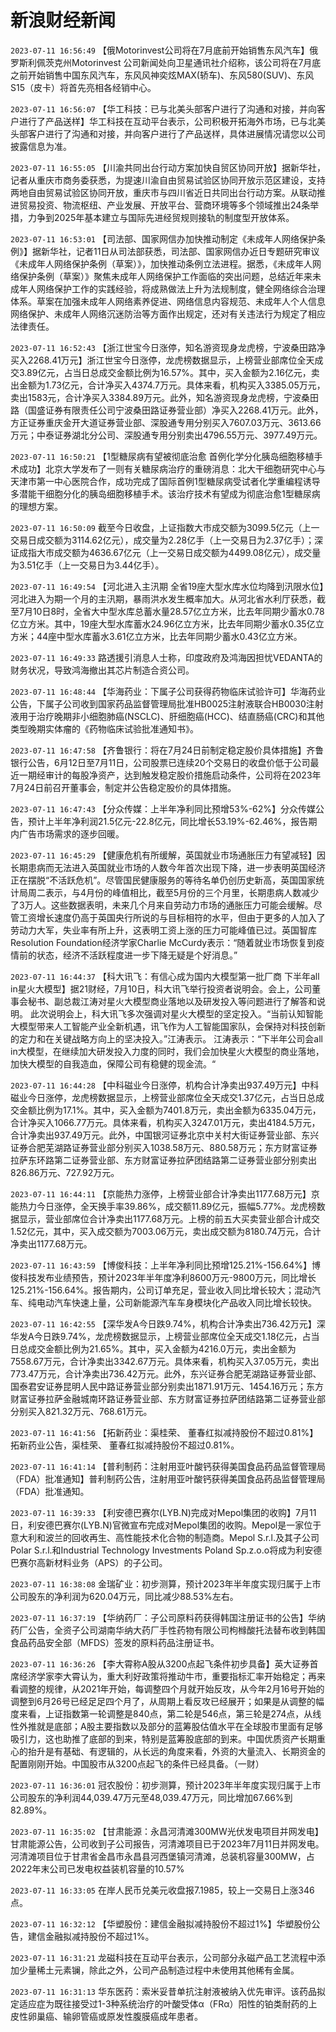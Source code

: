 # 新浪财经新闻
`2023-07-11 16:56:49` 【俄Motorinvest公司将在7月底前开始销售东风汽车】俄罗斯利佩茨克州Motorinvest 公司新闻处向卫星通讯社介绍称，该公司将在7月底之前开始销售中国东风汽车，东风风神奕炫MAX(轿车)、东风580(SUV)、东风S15（皮卡）将首先亮相各经销中心。

`2023-07-11 16:56:07` 【华工科技：已与北美头部客户进行了沟通和对接，并向客户进行了产品送样】华工科技在互动平台表示，公司积极开拓海外市场，已与北美头部客户进行了沟通和对接，并向客户进行了产品送样，具体进展情况请您以公司披露信息为准。

`2023-07-11 16:55:05` 【川渝共同出台行动方案加快自贸区协同开放】据新华社，记者从重庆市商务委获悉，为提速川渝自由贸易试验区协同开放示范区建设，支持两地自由贸易试验区协同开放，重庆市与四川省近日共同出台行动方案。从联动推进贸易投资、物流枢纽、产业发展、开放平台、营商环境等多个领域推出24条举措，力争到2025年基本建立与国际先进经贸规则接轨的制度型开放体系。

`2023-07-11 16:53:01` 【司法部、国家网信办加快推动制定《未成年人网络保护条例》】据新华社，记者11日从司法部获悉，司法部、国家网信办近日专题研究审议《未成年人网络保护条例（草案）》，加快推动条例立法进程。据悉，《未成年人网络保护条例（草案）》聚焦未成年人网络保护工作面临的突出问题，总结近年来未成年人网络保护工作的实践经验，将成熟做法上升为法规制度，健全网络综合治理体系。草案在加强未成年人网络素养促进、网络信息内容规范、未成年人个人信息网络保护、未成年人网络沉迷防治等方面作出规定，还对有关违法行为规定了相应法律责任。

`2023-07-11 16:52:43` 【浙江世宝今日涨停，知名游资现身龙虎榜，宁波桑田路净买入2268.41万元】浙江世宝今日涨停，龙虎榜数据显示，上榜营业部席位全天成交3.89亿元，占当日总成交金额比例为16.57%。其中，买入金额为2.16亿元，卖出金额为1.73亿元，合计净买入4374.7万元。具体来看，机构买入3385.05万元，卖出1583元，合计净买入3384.89万元。此外，知名游资现身龙虎榜，宁波桑田路（国盛证券有限责任公司宁波桑田路证券营业部）净买入2268.41万元。此外，方正证券重庆金开大道证券营业部、深股通专用分别买入7607.03万元、3613.66万元；中泰证券湖北分公司、深股通专用分别卖出4796.55万元、3977.49万元。

`2023-07-11 16:50:21` 【1型糖尿病有望被彻底治愈 首例化学分化胰岛细胞移植手术成功】北京大学发布了一则有关糖尿病治疗的重磅消息：北大干细胞研究中心与天津市第一中心医院合作，成功完成了国际首例1型糖尿病受试者化学重编程诱导多潜能干细胞分化的胰岛细胞移植手术。该治疗技术有望成为彻底治愈1型糖尿病的理想方案。

`2023-07-11 16:50:09` 截至今日收盘，上证指数大市成交额为3099.5亿元（上一交易日成交额为3114.62亿元），成交量为2.28亿手（上一交易日为2.37亿手）；深证成指大市成交额为4636.67亿元（上一交易日成交额为4499.08亿元），成交量为3.51亿手（上一交易日为3.44亿手）。

`2023-07-11 16:49:54` 【河北进入主汛期 全省19座大型水库水位均降到汛限水位】河北进入为期一个月的主汛期，暴雨洪水发生概率加大。从河北省水利厅获悉，截至7月10日8时，全省大中型水库总蓄水量28.57亿立方米，比去年同期少蓄水0.78亿立方米。其中，19座大型水库蓄水24.96亿立方米，比去年同期少蓄水0.35亿立方米；44座中型水库蓄水3.61亿立方米，比去年同期少蓄水0.43亿立方米。

`2023-07-11 16:49:33` 路透援引消息人士称，印度政府及鸿海因担忧VEDANTA的财务状况，导致鸿海撤出其芯片制造合资公司。

`2023-07-11 16:48:44` 【华海药业：下属子公司获得药物临床试验许可】华海药业公告，下属子公司收到国家药品监督管理局批准HB0025注射液联合HB0030注射液用于治疗晚期非小细胞肺癌(NSCLC)、肝细胞癌(HCC)、结直肠癌(CRC)和其他类型晚期实体瘤的《药物临床试验批准通知书》。

`2023-07-11 16:47:58` 【齐鲁银行：将在7月24日前制定稳定股价具体措施】齐鲁银行公告，6月12日至7月11日，公司股票已连续20个交易日的收盘价低于公司最近一期经审计的每股净资产，达到触发稳定股价措施启动条件，公司将在2023年7月24日前召开董事会，制定并公告稳定股价的具体措施。

`2023-07-11 16:47:43` 【分众传媒：上半年净利同比预增53%-62%】分众传媒公告，预计上半年净利润21.5亿元-22.8亿元，同比增长53.19%-62.46%，报告期内广告市场需求的逐步回暖。

`2023-07-11 16:45:29` 【健康危机有所缓解，英国就业市场通胀压力有望减轻】因长期患病而无法进入英国就业市场的人数今年首次出现下降，进一步表明英国经济正在摆脱“不活跃危机”。尽管国民健康服务的等待名单仍创历史新高，英国国家统计局周二表示，与4月份的峰值相比，截至5月份的三个月里，长期患病人数减少了3万人。这些数据表明，未来几个月来自劳动力市场的通胀压力可能会缓解。尽管工资增长速度仍高于英国央行所说的与目标相符的水平，但由于更多的人加入了劳动力大军，失业率有所上升，这表明工资上涨的压力可能峰值已过。英国智库Resolution Foundation经济学家Charlie McCurdy表示：“随着就业市场恢复到疫情前的状态，经济不活跃程度进一步下降无疑是个好消息。”

`2023-07-11 16:44:37` 【科大讯飞：有信心成为国内大模型第一批厂商 下半年all in星火大模型】据21财经，7月10日，科大讯飞举行投资者说明会。会上，公司董事会秘书、副总裁江涛对星火大模型商业落地以及研发投入等问题进行了解答和说明。 此次说明会上，科大讯飞多次强调对星火大模型的坚定投入。“当前认知智能大模型带来人工智能产业全新机遇，讯飞作为人工智能国家队，会保持对科技创新的定力和在关键战略方向上的坚决投入。”江涛表示。 江涛表示：“下半年公司会all in大模型，在继续加大研发投入力度的同时，我们会加快星火大模型的商业落地，加快大模型的自我造血，保障公司有稳健的现金流。“

`2023-07-11 16:44:28` 【中科磁业今日涨停，机构合计净卖出937.49万元】中科磁业今日涨停，龙虎榜数据显示，上榜营业部席位全天成交1.37亿元，占当日总成交金额比例为17.1%。其中，买入金额为7401.8万元，卖出金额为6335.04万元，合计净买入1066.77万元。具体来看，机构买入3247.01万元，卖出4184.5万元，合计净卖出937.49万元。此外，中国银河证券北京中关村大街证券营业部、东兴证券合肥芜湖路证券营业部分别买入1038.58万元、880.58万元；东方财富证券拉萨东环路第二证券营业部、东方财富证券拉萨团结路第二证券营业部分别卖出826.86万元、727.92万元。

`2023-07-11 16:44:11` 【京能热力涨停，上榜营业部合计净卖出1177.68万元】京能热力今日涨停，全天换手率39.86%，成交额11.89亿元，振幅5.77%。龙虎榜数据显示，营业部席位合计净卖出1177.68万元。上榜的前五大买卖营业部合计成交1.52亿元，其中，买入成交额为7003.06万元，卖出成交额为8180.74万元，合计净卖出1177.68万元。

`2023-07-11 16:43:59` 【博俊科技：上半年净利同比预增125.21%-156.64%】博俊科技发布业绩预告，预计2023年半年度净利8600万元-9800万元，同比增长125.21%-156.64%。报告期内，公司订单充足，营业收入同比增长较大；混动汽车、纯电动汽车快速上量，公司新能源汽车车身模块化产品收入同比增长较快。

`2023-07-11 16:42:55` 【深华发A今日跌9.74%，机构合计净卖出736.42万元】深华发A今日跌9.74%，龙虎榜数据显示，上榜营业部席位全天成交1.18亿元，占当日总成交金额比例为21.65%。其中，买入金额为4216.0万元，卖出金额为7558.67万元，合计净卖出3342.67万元。具体来看，机构买入37.05万元，卖出773.47万元，合计净卖出736.42万元。此外，东兴证券合肥芜湖路证券营业部、国泰君安证券昆明人民中路证券营业部分别卖出1871.91万元、1454.16万元；东方财富证券拉萨金融城南环路证券营业部、东方财富证券拉萨团结路第二证券营业部分别买入821.32万元、768.61万元。

`2023-07-11 16:41:56` 【拓新药业：渠桂荣、 董春红拟减持股份不超过0.81%】拓新药业公告，渠桂荣、 董春红拟减持股份不超过0.81%。

`2023-07-11 16:41:14` 【普利制药：注射用亚叶酸钙获得美国食品药品监督管理局（FDA）批准通知】普利制药公告，注射用亚叶酸钙获得美国食品药品监督管理局（FDA）批准通知。

`2023-07-11 16:39:33` 【利安德巴赛尔(LYB.N)完成对Mepol集团的收购】7月11日，利安德巴赛尔(LYB.N)官微宣布完成对Mepol集团的收购。Mepol是一家位于意大利和波兰的回收再生、高性能技术化合物的制造商。Mepol S.r.l.及其子公司Polar S.r.l.和Industrial Technology Investments Poland Sp.z.o.o将成为利安德巴赛尔高新材料业务（APS）的子公司。

`2023-07-11 16:38:08` 金瑞矿业：初步测算，预计2023年半年度实现归属于上市公司股东的净利润为620.04万元，同比减少88.53%左右。

`2023-07-11 16:37:19` 【华纳药厂：子公司原料药获得韩国注册证书的公告】华纳药厂公告，全资子公司湖南华纳大药厂手性药物有限公司枸橼酸托法替布收到韩国食品药品安全部（MFDS）签发的原料药品注册证书。

`2023-07-11 16:36:26` 【李大霄称A股从3200点起飞条件初步具备】英大证券首席经济学家李大霄认为，重大利好政策将推动牛市，重要指标汇率开始稳定；再来看调整的规律，从2021年开始，每调整四个月就开始反攻，从今年2月16号开始的调整到6月26号已经足足四个月了，从周期上看反攻已经展开；如果是从调整的幅度来看，上证指数第一轮调整是840点，第二轮是546点，第三轮是274点，从线性外推就是底部；A股主要指数以及部分的蓝筹股估值水平在全球股市里面有足够吸引力，这也助推了底部的到来，特别是蓝筹股底部的到来。中国优质资产长期重心的抬升是有基础、有逻辑的，从长远的角度来看，外资的大量流入、长期资金的配置刚刚开始。中国股市从3200点起飞的条件已经具备。（一财）

`2023-07-11 16:36:01` 冠农股份：初步测算，预计2023年半年度实现归属于上市公司股东的净利润44,039.47万元至48,039.47万元，同比增加67.66%到82.89%。

`2023-07-11 16:35:02` 【甘肃能源：永昌河清滩300MW光伏发电项目并网发电】甘肃能源公告，公司收到子公司报告，河清滩项目已于2023年7月11日并网发电。河清滩项目位于甘肃省金昌市永昌县河西堡镇河清滩，总装机容量300MW，占2022年末公司已发电权益装机容量的10.57%

`2023-07-11 16:33:05` 在岸人民币兑美元收盘报7.1985，较上一交易日上涨346点。

`2023-07-11 16:32:12` 【华塑股份：建信金融拟减持股份不超过1%】华塑股份公告，建信金融拟减持股份不超过1%。

`2023-07-11 16:31:21` 龙磁科技在互动平台表示，公司部分永磁产品工艺流程中添加少量稀土元素镧，除此之外，公司产品制造过程中未使用其他稀有金属。

`2023-07-11 16:31:13` 华东医药：索米妥昔单抗注射液被纳入优先审评。该药品拟定适应症为既往接受过1-3种系统治疗的叶酸受体α（FRα）阳性的铂类耐药的上皮性卵巢癌、输卵管癌或原发性腹膜癌成年患者。

